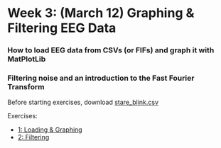 # Week 3: (March 12) Graphing & Filtering EEG Data
### How to load EEG data from CSVs (or FIFs) and graph it with MatPlotLib
### Filtering noise and an introduction to the Fast Fourier Transform

Before starting exercises, download [stare_blink.csv](https://drive.google.com/file/d/1BtOnJefOJ1aGiChy1nocoj2tB_qoP4xY/view?usp=sharing)

Exercises:
- [1: Loading & Graphing](https://colab.research.google.com/github/neurotechuoft/Workshops/blob/master/workshops_2022/week3/Exercises/graphing_loading_data.ipynb)
- [2: Filtering](https://colab.research.google.com/github/neurotechuoft/Workshops/blob/master/workshops_2022/week3/Exercises/noise_filtering.ipynb)
